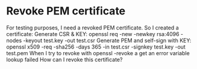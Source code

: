 
# Revoke PEM certificate

For testing purposes, I need a revoked PEM certificate.
So I created a certificate:
Generate CSR & KEY: openssl req -new -newkey rsa:4096 -nodes -keyout test.key -out test.csr
Generate PEM and self-sign with KEY: openssl x509 -req -sha256 -days 365 -in test.csr -signkey test.key -out test.pem
When I try to revoke with openssl -revoke a get an error variable lookup failed
How can I revoke this certificate?

        